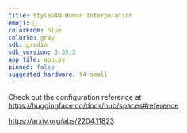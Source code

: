 ```yaml
---
title: StyleGAN-Human Interpolation
emoji: 🏢
colorFrom: blue
colorTo: gray
sdk: gradio
sdk_version: 3.35.2
app_file: app.py
pinned: false
suggested_hardware: t4-small
---
```


Check out the configuration reference at https://huggingface.co/docs/hub/spaces#reference

https://arxiv.org/abs/2204.11823
